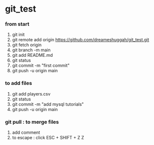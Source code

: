 # git_test

### from start
1) git init
2) git remote add origin https://github.com/dreameshuggah/git_test.git
3) git fetch origin
4) git branch -m main
5) git add README.md
6) git status
7) git commit -m "first commit"
8) git push -u origin main



### to add files
1) git add players.csv
2) git status
3) git commit -m "add mysql tutorials"
4) git push -u origin main




### git pull  : to merge files
1) add comment
2) to escape : click ESC + SHIFT + Z Z

